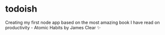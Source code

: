 # todoish

Creating my first node app based on the most amazing book I have read on productivity - Atomic Habits by James Clear ✨
